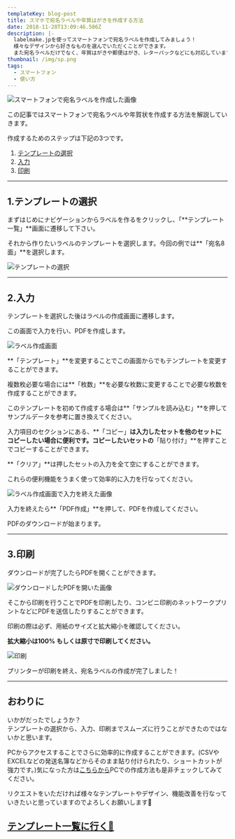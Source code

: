 ```yaml
---
templateKey: blog-post
title: スマホで宛名ラベルや年賀はがきを作成する方法
date: 2018-11-28T13:09:46.506Z
description: |-
  labelmake.jpを使ってスマートフォンで宛名ラベルを作成してみましょう！
  様々なデザインから好きなものを選んでいただくことができます。
  また宛名ラベルだけでなく、年賀はがきや郵便はがき、レターパックなどにも対応しています。
thumbnail: /img/sp.png
tags:
  - スマートフォン
  - 使い方
---
```

![スマートフォンで宛名ラベルを作成した画像](/img/sp.png)

この記事ではスマートフォンで宛名ラベルや年賀状を作成する方法を解説していきます。

作成するためのステップは下記の3つです。

1. [テンプレートの選択](#select)
2. [入力](#input)
3. [印刷](#print)

- - -

## <a name="select">1.テンプレートの選択</a>

まずはじめにナビゲーションからラベルを作るをクリックし、「**テンプレート一覧」**画面に遷移して下さい。

それから作りたいラベルのテンプレートを選択します。今回の例では**「宛名8面」**を選択します。

![テンプレートの選択](/img/名称未設定-1.png)

- - -

## <a name="input">2.入力</a>

テンプレートを選択した後はラベルの作成画面に遷移します。

この画面で入力を行い、PDFを作成します。

![ラベル作成画面](/img/select1.png)

**「テンプレート」**を変更することでこの画面からでもテンプレートを変更することができます。

複数枚必要な場合には**「枚数」**を必要な枚数に変更することで必要な枚数を作成することができます。

このテンプレートを初めて作成する場合は**「サンプルを読み込む」**を押してサンプルデータを参考に置き換えてください。

入力項目のセクションにある、**「コピー」**は入力したセットを他のセットにコピーしたい場合に便利です。コピーしたいセットの**「貼り付け」**を押すことでコピーすることができます。

**「クリア」**は押したセットの入力を全て空にすることができます。

これらの便利機能をうまく使って効率的に入力を行なってください。

![ラベル作成画面で入力を終えた画像](/img/select2.png)

入力を終えたら**「PDF作成」**を押して、PDFを作成してください。

PDFのダウンロードが始まります。

- - -

## <a name="print">3.印刷</a>

ダウンロードが完了したらPDFを開くことができます。

![ダウンロードしたPDFを開いた画像](/img/print.png)

そこから印刷を行うことでPDFを印刷したり、コンビニ印刷のネットワークプリントなどにPDFを送信したりすることができます。

印刷の際は必ず、用紙のサイズと拡大縮小を確認してください。

**拡大縮小は100% もしくは原寸で印刷してください。**

![印刷](/img/img_20181124_201942.png)

プリンターが印刷を終え、宛名ラベルの作成が完了しました！

- - -

## おわりに

いかがだったでしょうか？\
テンプレートの選択から、入力、印刷までスムーズに行うことができたのではないかと思います。

PCからアクセスすることでさらに効率的に作成することができます。(CSVやEXCELなどの発送名簿などからそのまま貼り付けられたり、ショートカットが強力です。)気になった方は[こちらから](https://labelmake.jp/blog/2018-11-24-labelmake-jp%E3%81%AE%E4%BD%BF%E3%81%84%E6%96%B9-%E3%83%86%E3%83%B3%E3%83%97%E3%83%AC%E3%83%BC%E3%83%88%E3%81%AE%E9%81%B8%E6%8A%9E%E3%81%8B%E3%82%89%E5%8D%B0%E5%88%B7/)PCでの作成方法も是非チェックしてみてください。

リクエストをいただければ様々なテンプレートやデザイン、機能改善を行なっていきたいと思っていますのでよろしくお願いします👋

## [テンプレート一覧に行く🚀](https://labelmake.jp/templates)
